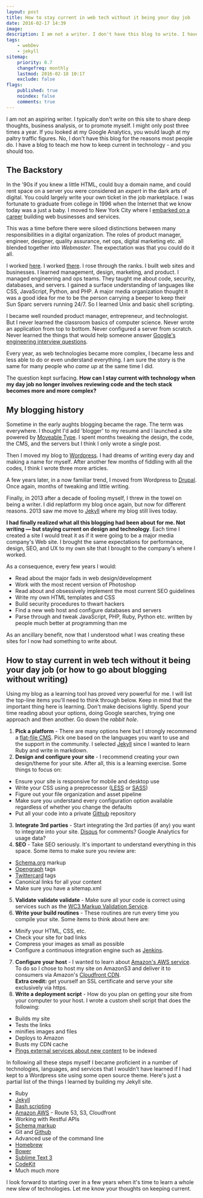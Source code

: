 ```yaml
---
layout: post
title: How to stay current in web tech without it being your day job
date: 2016-02-17 14:39
image:
description: I am not a writer. I don't have this blog to write. I have it to teach me how to code and keep current in technology. You should too.
tags:
    - webDev
    - jekyll
sitemap:
    priority: 0.7
    changefreq: monthly
    lastmod: 2016-02-18 10:17
    exclude: false
flags:
    published: true
    noindex: false
    comments: true
---
```


I am not an aspiring writer. I typically don't write on this site to share deep thoughts, business analysis, or to promote myself. I might only post three times a year. If you looked at my Google Analytics, you would laugh at my paltry traffic figures. No, I don't have this blog for the reasons most people do. I have a blog to teach me how to keep current in technology - and you should too.

## The Backstory

In the '90s if you knew a little HTML, could buy a domain name, and could rent space on a server you were considered an _expert_ in the dark arts of digital. You could largely write your own ticket in the job marketplace. I was fortunate to graduate from college in 1996 when the Internet that we know today was a just a baby. I moved to New York City where I [embarked on a career][1] building web businesses and services.

This was a time before there were siloed distinctions between many responsibilities in a digital organization. The roles of product manager, engineer, designer, quality assurance, net ops, digital marketing etc. all blended together into _Webmaster_. The expectation was that you could do it all.

I worked [here][8]. I worked [there][9]. I rose through the ranks. I built web sites and businesses. I learned management, design, marketing, and product. I managed engineering and ops teams. They taught me about code, security, databases, and servers. I gained a surface understanding of languages like CSS, JavaScript, Python, and PHP. A major media organization thought it was a good idea for me to be the person carrying a beeper to keep their Sun Sparc servers running 24/7. So I learned Unix and basic shell scripting.

I became well rounded product manager, entrepreneur, and technologist. But I never learned the classroom basics of computer science. Never wrote an application from top to bottom. Never configured a server from scratch. Never learned the things that would help someone answer [Google's engineering interview questions][15].

Every year, as web technologies became more complex, I became less and less able to do or even understand everything. I am sure the story is the same for many people who _came up_ at the same time I did.

The question kept surfacing. **How can I stay current with technology when my day job no longer involves reviewing code and the tech stack becomes more and more complex?**

## My blogging history

Sometime in the early aughts blogging became the rage. The term was everywhere. I thought I'd add 'blogger' to my resumé and I launched a site powered by [Moveable Type][2]. I spent months tweaking the design, the code, the CMS, and the servers but I think I only wrote a single post.

Then I moved my blog to [Wordpress][3]. I had dreams of writing every day and making a name for myself. After another few months of fiddling with all the codes, I think I wrote three more articles.

A few years later, in a now familiar trend, I moved from Wordpress to [Drupal][4]. Once again, months of tweaking and little writing.

Finally, in 2013 after a decade of fooling myself, I threw in the towel on being a writer. I did replatform my blog once again, but now for different reasons. 2013 saw me move to [Jekyll][5] where my blog still lives today.

**I had finally realized what all this blogging had been about for me. Not writing &mdash; but staying current on design and technology**. Each time I created a site I would treat it as if it were going to be a major media company's Web site. I brought the same expectations for performance, design, SEO, and UX to my own site that I brought to the company's where I worked.

As a consequence, every few years I would:

-   Read about the major fads in web design/development
-   Work with the most recent version of Photoshop
-   Read about and obsessively implement the most current SEO guidelines
-   Write my own HTML templates and CSS
-   Build security procedures to thwart hackers
-   Find a new web host and configure databases and servers
-   Parse through and tweak JavaScript, PHP, Ruby, Python etc. written by people much better at programming than me

As an ancillary benefit, now that I understood what I was creating these sites for I now had something to write about.

## How to stay current in web tech without it being your day job <span class="normaloverride">(or how to go about blogging without writing)</span>

Using my blog as a learning tool has proved very powerful for me. I will list the top-line items you'll need to think through below. Keep in mind that the important thing here is learning. Don't make decisions lightly. Spend your time reading about your options, doing Google searches, trying one approach and then another. Go down the _rabbit hole_.

1. **Pick a platform** - There are many options here but I strongly recommend a [flat-file CMS][10]. Pick one based on the languages you want to use and the support in the community. I selected [Jekyll][5] since I wanted to learn Ruby and write in markdown.
2. **Design and configure your site** - I recommend creating your own design/theme for your site. After all, this is a learning exercise. Some things to focus on:

-   Ensure your site is responsive for mobile and desktop use
-   Write your CSS using a preprocessor ([LESS][12] or [SASS][11])
-   Figure out your file organization and asset pipeline
-   Make sure you understand every configuration option available regardless of whether you change the defaults
-   Put all your code into a private [Github][22] repository

3. **Integrate 3rd parties** - Start integrating the 3rd parties (if any) you want to integrate into your site. [Disqus][13] for comments? Google Analytics for usage data?
4. **SEO** - Take SEO seriously. It's important to understand everything in this space. Some items to make sure you review are:

-   [Schema.org][14] markup
-   [Opengraph][16] tags
-   [Twittercard][17] tags
-   Canonical links for all your content
-   Make sure you have a sitemap.xml

5. **Validate validate validate** - Make sure all your code is correct using services such as the [WC3 Markup Validation Service][18].
6. **Write your build routines** - These routines are run every time you compile your site. Some items to think about here are:

-   Minify your HTML, CSS, etc.
-   Check your site for bad links
-   Compress your images as small as possible
-   Configure a continuous integration engine such as [Jenkins][21].

7. **Configure your host** - I wanted to learn about [Amazon's AWS service][19]. To do so I chose to host my site on AmazonS3 and deliver it to consumers via Amazon's [Cloudfront CDN][20].<br />**Extra credit:** get yourself an SSL certificate and serve your site exclusively via https.
8. **Write a deployment script** - How do you plan on getting your site from your computer to your host. I wrote a custom shell script that does the following:

-   Builds my site
-   Tests the links
-   minifies images and files
-   Deploys to Amazon
-   Busts my CDN cache
-   [Pings external services about new content][27] to be indexed

In following all these steps myself I became proficient in a number of technologies, languages, and services that I wouldn't have learned if I had kept to a Wordpress site using some open source theme. Here's just a partial list of the things I learned by building my Jekyll site.

-   Ruby
-   [Jekyll][5]
-   [Bash scripting][28]
-   [Amazon AWS][19] - Route 53, S3, Cloudfront
-   Working with Restful APIs
-   [Schema markup][14]
-   Git and [Github][22]
-   Advanced use of the command line
-   [Homebrew][23]
-   [Bower][24]
-   [Sublime Text 3][25]
-   [CodeKit][26]
-   Much much more

I look forward to starting over in a few years when it's time to learn a whole new slew of technologies. Let me know your thoughts on keeping current.

[1]: https://natelandau.com/nathaniel-landau-resume/
[2]: https://en.wikipedia.org/wiki/Movable_Type
[3]: https://wordpress.org/
[4]: https://www.drupal.org/
[5]: https://jekyllrb.com/
[6]: https://www.squarespace.com/
[7]: https://www.weebly.com/
[8]: https://www.theglobe.com/
[9]: https://about.com/
[10]: https://github.com/ahadb/flat-file-cms
[11]: https://sass-lang.com/
[12]: https://lesscss.org/
[13]: https://disqus.com/
[14]: https://schema.org/
[15]: https://www.businessinsider.com/15-mind-bending-interview-questions-that-every-google-engineer-can-answer-2012-1?op=1
[16]: https://ogp.me/
[17]: https://dev.twitter.com/cards/markup
[18]: https://validator.w3.org/
[19]: https://aws.amazon.com/
[20]: https://aws.amazon.com/cloudfront/
[21]: https://jenkins-ci.org/
[22]: https://github.com/
[23]: https://brew.sh/
[24]: https://bower.io/
[25]: https://www.sublimetext.com/3
[26]: https://incident57.com/codekit/
[27]: https://natelandau.com/how-to-notify-services-when-post-jekyll/
[28]: https://natelandau.com/bash-scripting-utilities/
